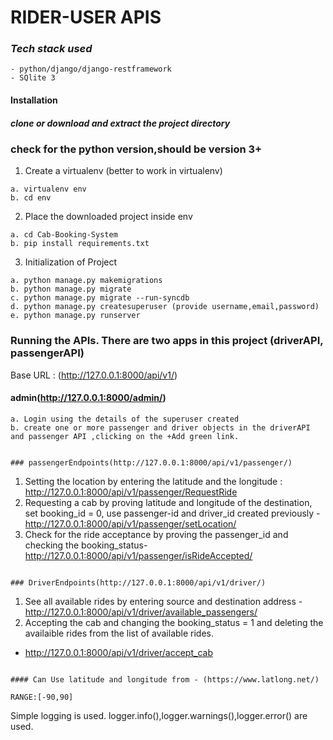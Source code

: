 # RIDER-USER APIS

### _Tech stack used_
```
- python/django/django-restframework
- SQlite 3
```

#### Installation

##### clone or download and extract the project directory 

### check for the python version,should be version 3+

1. Create a virtualenv (better to work in virtualenv)  
```
a. virtualenv env
b. cd env
```
2. Place the downloaded project inside env
```
a. cd Cab-Booking-System
b. pip install requirements.txt
```
3. Initialization of Project
```
a. python manage.py makemigrations
b. python manage.py migrate
c. python manage.py migrate --run-syncdb
d. python manage.py createsuperuser (provide username,email,password)
e. python manage.py runserver
```
### Running the APIs. There are two apps in this project (driverAPI, passengerAPI)

Base URL :  (http://127.0.0.1:8000/api/v1/)

#### admin(http://127.0.0.1:8000/admin/)
```
a. Login using the details of the superuser created
b. create one or more passenger and driver objects in the driverAPI and passenger API ,clicking on the +Add green link.
 

### passengerEndpoints(http://127.0.0.1:8000/api/v1/passenger/)

```
1. Setting the location by entering the latitude and the longitude : http://127.0.0.1:8000/api/v1/passenger/RequestRide
2. Requesting a cab by proving latitude and longitude of the destination, set booking_id = 0, use passenger-id and driver_id created previously - http://127.0.0.1:8000/api/v1/passenger/setLocation/
3.  Check for the ride acceptance by proving the passenger_id and checking the booking_status- http://127.0.0.1:8000/api/v1/passenger/isRideAccepted/
``` 

### DriverEndpoints(http://127.0.0.1:8000/api/v1/driver/)

```
1. See all available rides by entering source and destination address - http://127.0.0.1:8000/api/v1/driver/available_passengers/
2. Accepting the cab and changing the booking_status = 1 and deleting the availaible rides from the list of available rides.
- http://127.0.0.1:8000/api/v1/driver/accept_cab
```

#### Can Use latitude and longitude from - (https://www.latlong.net/) 

RANGE:[-90,90]

```
Simple logging is used.
logger.info(),logger.warnings(),logger.error() are used.
```




